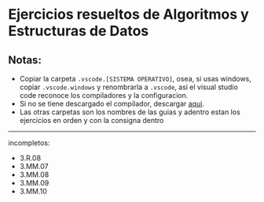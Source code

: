 # Ejercicios resueltos de Algoritmos y Estructuras de Datos
## Notas:
- Copiar la carpeta `.vscode.[SISTEMA OPERATIVO]`, osea, si usas windows, copiar `.vscode.windows` y renombrarla a `.vscode`, asi el visual studio code reconoce los compiladores y la configuracion.
- Si no se tiene descargado el compilador, descargar [aqui](https://youtu.be/amDcj6Od1f8).
- Las otras carpetas son los nombres de las guias y adentro estan los ejercicios en orden y con la consigna dentro

---
incompletos:
- 3.R.08
- 3.MM.07
- 3.MM.08
- 3.MM.09
- 3.MM.10
